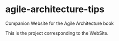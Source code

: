 # agile-architecture-tips
Companion Website for the Agile Architecture book

This is the project corresponding to the WebSite.
